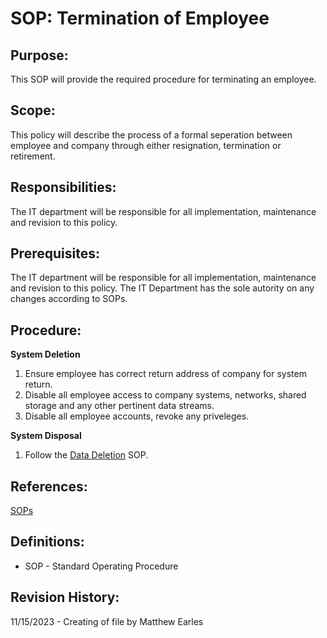 # SOP: Termination of Employee

## Purpose:

This SOP will provide the required procedure for terminating an employee.

## Scope:

This policy will describe the process of a formal seperation between employee and company through either resignation, termination or retirement.

## Responsibilities:

The IT department will be responsible for all implementation, maintenance and revision to this policy.

## Prerequisites:

The IT department will be responsible for all implementation, maintenance and revision to this policy. The IT Department has the sole autority on any changes according to SOPs.


## Procedure:

**System Deletion**
1. Ensure employee has correct return address of company for system return.
2. Disable all employee access to company systems, networks, shared storage and any other pertinent data streams.
3. Disable all employee accounts, revoke any priveleges.

**System Disposal**
1. Follow the [Data Deletion](https://github.com/Argent-Daw/SOP-Topologies-Documentation/blob/main/SOP_DataDeletion.md) SOP.

## References:

[SOPs](https://github.com/Argent-Daw/SOP-Topologies-Documentation)

## Definitions:

* SOP - Standard Operating Procedure

## Revision History:

11/15/2023 - Creating of file by Matthew Earles
